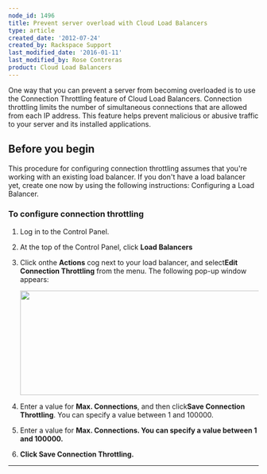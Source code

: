 ```yaml
---
node_id: 1496
title: Prevent server overload with Cloud Load Balancers
type: article
created_date: '2012-07-24'
created_by: Rackspace Support
last_modified_date: '2016-01-11'
last_modified_by: Rose Contreras
product: Cloud Load Balancers
---
```


One way that you can prevent a server from becoming overloaded is to use
the Connection Throttling feature of Cloud Load Balancers. Connection
throttling limits the number of simultaneous connections that are
allowed from each IP address. This feature helps prevent malicious or
abusive traffic to your server and its installed applications.

Before you begin
----------------

This procedure for configuring connection throttling assumes that you're
working with an existing load balancer. If you don't have a load
balancer yet, create one now by using the following instructions:
Configuring a Load Balancer.

### To configure connection throttling

1.  Log in to the Control Panel.
2.  At the top of the Control Panel, click **Load Balancers**
3.  Click onthe **Actions** cog next to your load balancer, and
    select**Edit Connection Throttling** from the menu.
    The following pop-up window appears:

    <img src="https://8026b2e3760e2433679c-fffceaebb8c6ee053c935e8915a3fbe7.ssl.cf2.rackcdn.com/field/image/827-1496.png" width="529" height="210" />
4.  Enter a value for **Max. Connections**, and then click**Save
    Connection Throttling**. You can specify a value between 1
    and 100000.
5.  Enter a value for **Max. Connections. You can specify a value
    between 1 and 100000.**
6.  **Click **Save Connection Throttling**.**

** **

